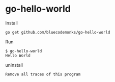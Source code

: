 # go-hello-world

Install

```
go get github.com/bluecodemonks/go-hello-world
```

Run

```
$ go-hello-world
Hello World
```

uninstall
```
Remove all traces of this program
```

